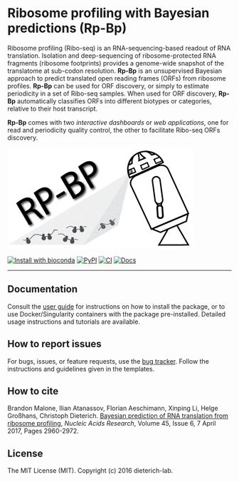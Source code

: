 # Ribosome profiling with Bayesian predictions (Rp-Bp)

Ribosome profiling (Ribo-seq) is an RNA-sequencing-based readout of RNA translation. Isolation and deep-sequencing of ribosome-protected RNA fragments (ribosome footprints) provides a genome-wide snapshot of the translatome at sub-codon resolution. **Rp-Bp** is an unsupervised Bayesian approach to predict translated open reading frames (ORFs) from ribosome profiles. **Rp-Bp** can be used for ORF discovery, or simply to estimate periodicity in a set of Ribo-seq samples. When used for ORF discovery, **Rp-Bp** automatically classifies ORFs into different biotypes or categories, relative to their host transcript.

**Rp-Bp** comes with two _interactive dashboards_ or _web applications_, one for read and periodicity quality control, the other to facilitate Ribo-seq ORFs discovery.

[![rpbp](docs/source/_static/logo-rpbp-dark.png)](https://rp-bp.readthedocs.io/en/stable/)

<a href="http://bioconda.github.io/recipes/rpbp/README.ht"><img alt="Install with bioconda" src="https://img.shields.io/badge/install%20with-bioconda-brightgreen.svg?style=flat"></a>
<a href="https://pypi.org/project/rpbp/"><img alt="PyPI" src="https://img.shields.io/pypi/v/rpbp"></a>
<a href="https://github.com/dieterich-lab/rpbp/actions/workflows/ci.yml/badge.svg"><img alt="CI" src="https://github.com/dieterich-lab/rpbp/actions/workflows/ci.yml/badge.svg"></a>
<a href="https://rp-bp.readthedocs.io/en/stable/?badge=stable"><img alt="Docs" src="https://readthedocs.org/projects/rp-bp/badge/?version=stable"></a>

</p>

---

## Documentation

Consult the [user guide](http://rp-bp.readthedocs.io/en/latest/) for instructions on how to install the package, or to use Docker/Singularity containers with the package pre-installed. Detailed usage instructions and tutorials are available.

## How to report issues

For bugs, issues, or feature requests, use the [bug tracker](https://github.com/dieterich-lab/rp-bp/issues). Follow the instructions and guidelines given in the templates.

## How to cite

Brandon Malone, Ilian Atanassov, Florian Aeschimann, Xinping Li, Helge Großhans, Christoph Dieterich. [Bayesian prediction of RNA translation from ribosome profiling](https://doi.org/10.1093/nar/gkw1350), _Nucleic Acids Research_, Volume 45, Issue 6, 7 April 2017, Pages 2960-2972.

## License

The MIT License (MIT). Copyright (c) 2016 dieterich-lab.
